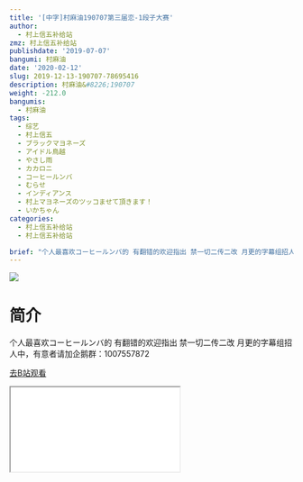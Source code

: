```yaml
---
title: '[中字]村麻油190707第三届恋-1段子大赛'
author:
  - 村上信五补给站
zmz: 村上信五补给站
publishdate: '2019-07-07'
bangumi: 村麻油
date: '2020-02-12'
slug: 2019-12-13-190707-78695416
description: 村麻油&#8226;190707
weight: -212.0
bangumis:
  - 村麻油
tags:
  - 综艺
  - 村上信五
  - ブラックマヨネーズ
  - アイドル鳥越
  - やさし雨
  - カカロニ
  - コーヒールンバ
  - むらせ
  - インディアンス
  - 村上マヨネーズのツッコませて頂きます！
  - いかちゃん
categories:
  - 村上信五补给站
  - 村上信五补给站

brief: "个人最喜欢コーヒールンバ的 有翻错的欢迎指出 禁一切二传二改 月更的字幕组招人中，有意者请加企鹅群：1007557872"
---
```

![](https://raw.githubusercontent.com/tcgriffith/owaraisite/master/static/tmpimg/0a4114eafa9c9bc3f2b52536bdc82c4a127dbc2e.jpg.480.jpg)
# 简介  
个人最喜欢コーヒールンバ的
有翻错的欢迎指出
禁一切二传二改
月更的字幕组招人中，有意者请加企鹅群：1007557872  

[去B站观看](https://www.bilibili.com/video/av78695416/)
<div class ="resp-container"><iframe class="testiframe" src="//player.bilibili.com/player.html?aid=78695416"", scrolling="no", allowfullscreen="true" > </iframe></div> 
